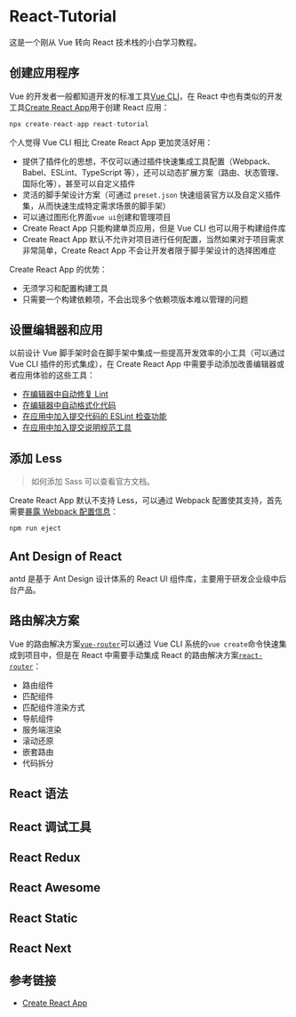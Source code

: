 # React-Tutorial

这是一个刚从 Vue 转向 React 技术栈的小白学习教程。

## 创建应用程序

Vue 的开发者一般都知道开发的标准工具[Vue CLI](https://cli.vuejs.org/zh/)，在 React 中也有类似的开发工具[Create React App](https://www.html.cn/create-react-app/docs/getting-started/)用于创建 React 应用：

```javascript
npx create-react-app react-tutorial
```

个人觉得 Vue CLI 相比 Create React App 更加灵活好用：

- 提供了插件化的思想，不仅可以通过插件快速集成工具配置（Webpack、Babel、ESLint、TypeScript 等），还可以动态扩展方案（路由、状态管理、国际化等），甚至可以自定义插件
- 灵活的脚手架设计方案（可通过 `preset.json` 快速组装官方以及自定义插件集，从而快速生成特定需求场景的脚手架）
- 可以通过图形化界面`vue ui`创建和管理项目
- Create React App 只能构建单页应用，但是 Vue CLI 也可以用于构建组件库
- Create React App 默认不允许对项目进行任何配置，当然如果对于项目需求非常简单，Create React App 不会让开发者限于脚手架设计的选择困难症

Create React App 的优势：

- 无须学习和配置构建工具
- 只需要一个构建依赖项，不会出现多个依赖项版本难以管理的问题

## 设置编辑器和应用

以前设计 Vue 脚手架时会在脚手架中集成一些提高开发效率的小工具（可以通过 Vue CLI 插件的形式集成），在 Create React App 中需要手动添加改善编辑器或者应用体验的这些工具：

- [在编辑器中自动修复 Lint](https://github.com/ziyi2/react-tutorial/blob/master/docs/tools.md#%E5%9C%A8%E7%BC%96%E8%BE%91%E5%99%A8%E4%B8%AD%E8%87%AA%E5%8A%A8%E4%BF%AE%E5%A4%8D-lint)
- [在编辑器中自动格式化代码](https://github.com/ziyi2/react-tutorial/blob/master/docs/tools.md#%E5%9C%A8%E7%BC%96%E8%BE%91%E5%99%A8%E4%B8%AD%E8%87%AA%E5%8A%A8%E6%A0%BC%E5%BC%8F%E5%8C%96%E4%BB%A3%E7%A0%81)
- [在应用中加入提交代码的 ESLint 检查功能](https://github.com/ziyi2/react-tutorial/blob/master/docs/tools.md#%E5%9C%A8%E5%BA%94%E7%94%A8%E4%B8%AD%E5%8A%A0%E5%85%A5%E6%8F%90%E4%BA%A4%E4%BB%A3%E7%A0%81%E7%9A%84-eslint-%E6%A3%80%E6%9F%A5%E5%8A%9F%E8%83%BD)
- [在应用中加入提交说明规范工具](https://github.com/ziyi2/react-tutorial/blob/master/docs/tools.md#%E5%9C%A8%E5%BA%94%E7%94%A8%E4%B8%AD%E5%8A%A0%E5%85%A5%E6%8F%90%E4%BA%A4%E8%AF%B4%E6%98%8E%E8%A7%84%E8%8C%83%E5%B7%A5%E5%85%B7)

## 添加 Less

> 如何添加 Sass 可以查看官方文档。

Create React App 默认不支持 Less，可以通过 Webpack 配置使其支持，首先需要[暴露 Webpack 配置信息](https://www.html.cn/create-react-app/docs/available-scripts/#npm-run-eject)：

```javascript
npm run eject
```

## Ant Design of React

antd 是基于 Ant Design 设计体系的 React UI 组件库，主要用于研发企业级中后台产品。

## 路由解决方案

Vue 的路由解决方案[`vue-router`](https://github.com/vuejs/vue-router)可以通过 Vue CLI 系统的`vue create`命令快速集成到项目中，但是在 React 中需要手动集成 React 的路由解决方案[`react-router`](https://github.com/ReactTraining/react-router)：

- 路由组件
- 匹配组件
- 匹配组件渲染方式
- 导航组件
- 服务端渲染
- 滚动还原
- 嵌套路由
- 代码拆分

## React 语法

## React 调试工具

## React Redux

## React Awesome

## React Static

## React Next

## 参考链接

- [Create React App](https://www.html.cn/create-react-app/docs/getting-started/)
